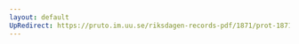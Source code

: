 ```yaml
---
layout: default
UpRedirect: https://pruto.im.uu.se/riksdagen-records-pdf/1871/prot-1871--ak--512/prot-1871--ak--512_030.pdf
---
```

